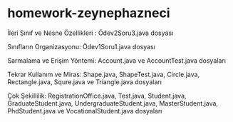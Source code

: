 # homework-zeynephazneci

İleri Sınıf ve Nesne Özellikleri : Ödev2Soru3.java dosyası

Sınıfların Organizasyonu: Ödev1Soru1.java dosyası

Sarmalama ve Erişim Yöntemi: Account.java ve AccountTest.java dosyaları

Tekrar Kullanım ve Miras: Shape.java, ShapeTest.java, Circle.java, Rectangle.java, Squre.java ve Triangle.java dosyaları

Çok Şekillilik: RegistrationOffice.java, Test.java, Student.java, GraduateStudent.java, UndergraduateStudent.java, MasterStudent.java, PhdStudent.java ve VocationalStudent.java dosyaları
